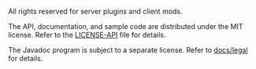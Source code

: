 All rights reserved for server plugins and client mods.

The API, documentation, and sample code are distributed under the MIT license. Refer to the [LICENSE-API](LICENSE-API) file for details.

The Javadoc program is subject to a separate license. Refer to [docs/legal](docs/legal) for details.